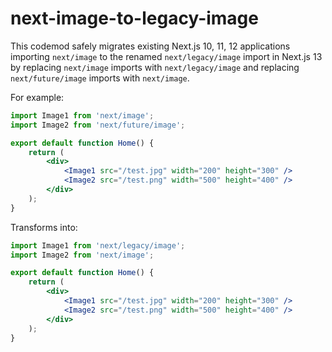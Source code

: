 # next-image-to-legacy-image

This codemod safely migrates existing Next.js 10, 11, 12 applications importing `next/image` to the renamed `next/legacy/image` import in Next.js 13 by replacing `next/image` imports with `next/legacy/image` and replacing `next/future/image` imports with `next/image`.

For example:

```jsx
import Image1 from 'next/image';
import Image2 from 'next/future/image';

export default function Home() {
	return (
		<div>
			<Image1 src="/test.jpg" width="200" height="300" />
			<Image2 src="/test.png" width="500" height="400" />
		</div>
	);
}
```

Transforms into:

```jsx
import Image1 from 'next/legacy/image';
import Image2 from 'next/image';

export default function Home() {
	return (
		<div>
			<Image1 src="/test.jpg" width="200" height="300" />
			<Image2 src="/test.png" width="500" height="400" />
		</div>
	);
}
```
